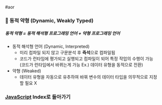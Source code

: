 #aor
### 📌 동적 약형 (Dynamic, Weakly Typed)
##### 동적 약형 = 동적 해석형 프로그래밍 언어 + 약형 프로그래밍 언어
- 동적 해석형 언어 (Dynamic, Interpreted)
    - 미리 컴파일 되지 않고 구문분석 후 **즉석**으로 컴파일됨
    - 코드가 런타임에 평가되고 실행되고 컴파일이 되어 특정 작업의 수행이 가능 (코드가 런타임에서 바뀌는게 가능 Ex.) 데이터 유형을 동적으로 전환)
- 약형 (Weaked)
    - 데이터 유형을 자동으로 유추하여 바꿔 변수의 데이터 타입을 의무적으로 지정할 필요 X
### [JavaScript](../../../Dev-Index/JavaScript.md) Index로 돌아가기